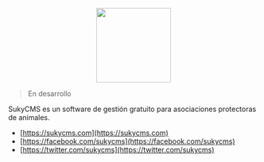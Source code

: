 <p align="center">
<a href="https://sukycms.com" target="_blank"><img src="https://sukycms.com/images/logo.png" height="150px"></a>
</p>

> En desarrollo

SukyCMS es un software de gestión gratuito para asociaciones protectoras de animales.

- [https://sukycms.com](https://sukycms.com)
- [https://facebook.com/sukycms](https://facebook.com/sukycms)
- [https://twitter.com/sukycms](https://twitter.com/sukycms)
